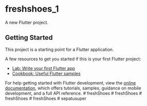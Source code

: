 # freshshoes_1

A new Flutter project.

## Getting Started

This project is a starting point for a Flutter application.

A few resources to get you started if this is your first Flutter project:

- [Lab: Write your first Flutter app](https://docs.flutter.dev/get-started/codelab)
- [Cookbook: Useful Flutter samples](https://docs.flutter.dev/cookbook)

For help getting started with Flutter development, view the
[online documentation](https://docs.flutter.dev/), which offers tutorials,
samples, guidance on mobile development, and a full API reference.
#   f r e s h S h o e s  
 #   f r e s h S h o e s  
 #   f r e s h S h o e s  
 #   f r e s h S h o e s  
 #   s e p a t u s u p e r  
 